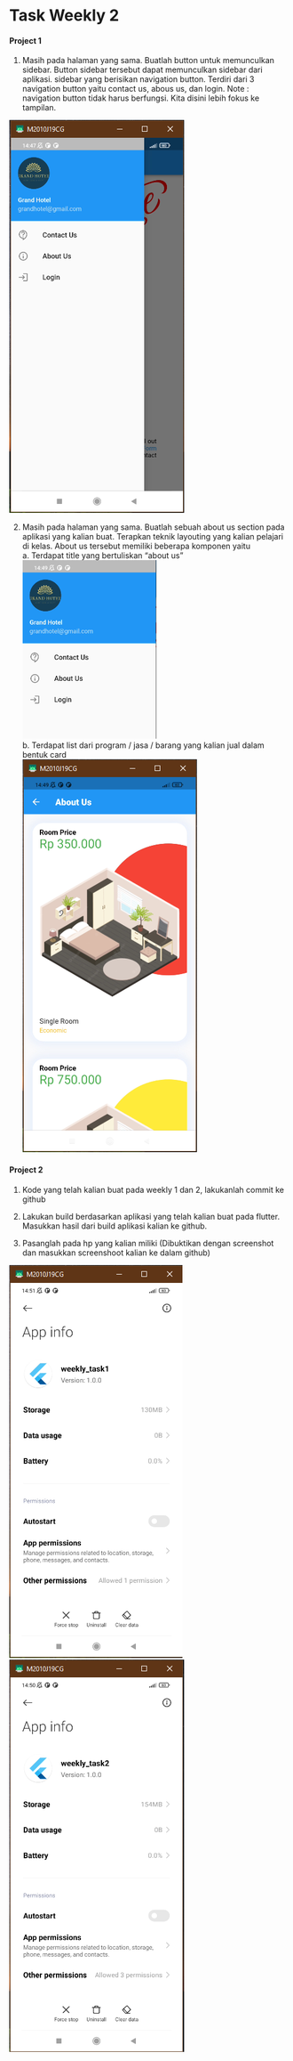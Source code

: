 # Task Weekly 2

#### Project 1

1. Masih pada halaman yang sama. Buatlah button untuk memunculkan sidebar. Button
sidebar tersebut dapat memunculkan sidebar dari aplikasi. sidebar yang berisikan
navigation button. Terdiri dari 3 navigation button yaitu contact us, abous us, dan login.
Note : navigation button tidak harus berfungsi. Kita disini lebih fokus ke tampilan.

![](../screenshots/Screenshot_WeeklyTask2_SideBar.png)

2. Masih pada halaman yang sama. Buatlah sebuah about us section pada aplikasi yang
kalian buat. Terapkan teknik layouting yang kalian pelajari di kelas. About us tersebut
memiliki beberapa komponen yaitu<br>
a. Terdapat title yang bertuliskan “about us” <br>
![](../screenshots/Screenshot_WeeklyTask2_IsiSideBar.png)<br>
b. Terdapat list dari program / jasa / barang yang kalian jual dalam bentuk card <br>
![](../screenshots/Screenshot_WeeklyTask2_HalamanAboutUs.png)

#### Project 2

1. Kode yang telah kalian buat pada weekly 1 dan 2, lakukanlah commit ke github

2. Lakukan build berdasarkan aplikasi yang telah kalian buat pada flutter. Masukkan hasil
dari build aplikasi kalian ke github.

3. Pasanglah pada hp yang kalian miliki (Dibuktikan dengan screenshot dan masukkan screenshoot kalian ke dalam github)

![](../screenshots/Screenshot_InstalasiProjectWeeklyTask1.png)
![](../screenshots/Screenshot_InstalasiProjectWeeklyTask2.png)